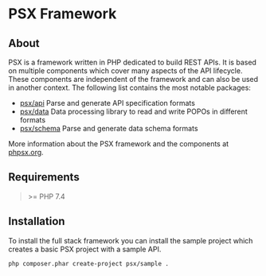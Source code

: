
# PSX Framework

## About

PSX is a framework written in PHP dedicated to build REST APIs. It is based on 
multiple components which cover many aspects of the API lifecycle. These 
components are independent of the framework and can also be used in another 
context. The following list contains the most notable packages:

- [psx/api](https://github.com/apioo/psx-api)
  Parse and generate API specification formats
- [psx/data](https://github.com/apioo/psx-data)
  Data processing library to read and write POPOs in different formats
- [psx/schema](https://github.com/apioo/psx-schema)
  Parse and generate data schema formats

More information about the PSX framework and the components at [phpsx.org](http://phpsx.org/).

## Requirements

> &gt;= PHP 7.4

## Installation

To install the full stack framework you can install the sample project which
creates a basic PSX project with a sample API.

    php composer.phar create-project psx/sample .

